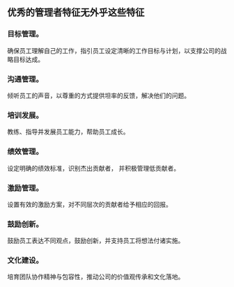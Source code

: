 
## 优秀的管理者特征无外乎这些特征

### 目标管理。
确保员工理解自己的工作，指引员工设定清晰的工作目标与计划，以支撑公司的战略目标达成。

### 沟通管理。
倾听员工的声音，以尊重的方式提供坦率的反馈，解决他们的问题。

### 培训发展。
教练、指导并发展员工能力，帮助员工成长。

### 绩效管理。
设定明确的绩效标准，识别杰出贡献者， 并积极管理低贡献者。

### 激励管理。
设置有效的激励方案，对不同层次的贡献者给予相应的回报。

### 鼓励创新。
鼓励员工表达不同观点，鼓励创新，并支持员工将想法付诸实施。

### 文化建设。
培育团队协作精神与包容性，推动公司的价值观传承和文化落地。
